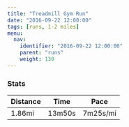 ```yaml
---
title: "Treadmill Gym Run"
date: "2016-09-22 12:00:00"
tags: [runs, 1-2 miles]
menu:
  nav:
    identifier: "2016-09-22 12:00:00"
    parent: "runs"
    weight: 130
---
```


### Stats

| Distance | Time | Pace |
|----------|------|------|
|1.86mi|13m50s|7m25s/mi|

